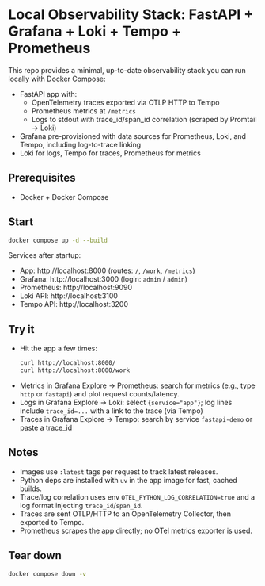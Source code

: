 # Local Observability Stack: FastAPI + Grafana + Loki + Tempo + Prometheus

This repo provides a minimal, up-to-date observability stack you can run locally with Docker Compose:

- FastAPI app with:
  - OpenTelemetry traces exported via OTLP HTTP to Tempo
  - Prometheus metrics at `/metrics`
  - Logs to stdout with trace_id/span_id correlation (scraped by Promtail -> Loki)
- Grafana pre-provisioned with data sources for Prometheus, Loki, and Tempo, including log-to-trace linking
- Loki for logs, Tempo for traces, Prometheus for metrics

## Prerequisites
- Docker + Docker Compose

## Start

```bash
docker compose up -d --build
```

Services after startup:
- App: http://localhost:8000 (routes: `/`, `/work`, `/metrics`)
- Grafana: http://localhost:3000 (login: `admin` / `admin`)
- Prometheus: http://localhost:9090
- Loki API: http://localhost:3100
- Tempo API: http://localhost:3200

## Try it
- Hit the app a few times:
  ```bash
  curl http://localhost:8000/
  curl http://localhost:8000/work
  ```
- Metrics in Grafana Explore → Prometheus: search for metrics (e.g., type `http` or `fastapi`) and plot request counts/latency.
- Logs in Grafana Explore → Loki: select `{service="app"}`; log lines include `trace_id=...` with a link to the trace (via Tempo)
- Traces in Grafana Explore → Tempo: search by service `fastapi-demo` or paste a trace_id

## Notes
- Images use `:latest` tags per request to track latest releases.
- Python deps are installed with `uv` in the app image for fast, cached builds.
- Trace/log correlation uses env `OTEL_PYTHON_LOG_CORRELATION=true` and a log format injecting `trace_id`/`span_id`.
- Traces are sent OTLP/HTTP to an OpenTelemetry Collector, then exported to Tempo.
- Prometheus scrapes the app directly; no OTel metrics exporter is used.

## Tear down
```bash
docker compose down -v
```
